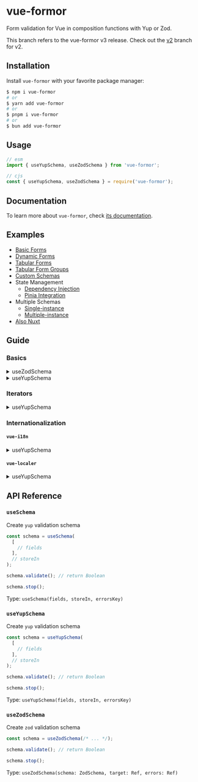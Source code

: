# vue-formor

Form validation for Vue in composition functions with Yup or Zod.

This branch refers to the vue-formor v3 release. Check out the [v2](https://github.com/Vanilla-IceCream/vue-formor/tree/v2) branch for v2.

## Installation

Install `vue-formor` with your favorite package manager:

```sh
$ npm i vue-formor
# or
$ yarn add vue-formor
# or
$ pnpm i vue-formor
# or
$ bun add vue-formor
```

## Usage

```js
// esm
import { useYupSchema, useZodSchema } from 'vue-formor';

// cjs
const { useYupSchema, useZodSchema } = require('vue-formor');
```

## Documentation

To learn more about `vue-formor`, check [its documentation](https://vitesheet.onrender.com/vue-formor/).

## Examples

- [Basic Forms](./examples/vue/src/modules/basic-forms/Registry.vue)
- [Dynamic Forms](./examples/vue/src/modules/dynamic-forms/Registry.vue)
- [Tabular Forms](./examples/vue/src/modules/tabular-forms/Registry.vue)
- [Tabular Form Groups](./examples/vue/src/modules/tabular-form-groups/Registry.vue)
- [Custom Schemas](./examples/vue/src/modules/custom-schemas/Registry.vue)
- State Management
  - [Dependency Injection](./examples/vue/src/modules/state-management/dependency-injection)
  - [Pinia Integration](./examples/vue/src/modules/state-management/pinia-integration)
- Multiple Schemas
  - [Single-instance](./examples/vue/src/modules/multiple-schemas/single-instance/Registry.vue)
  - [Multiple-instance](./examples/vue/src/modules/multiple-schemas/multiple-instance/Registry.vue)
- [Also Nuxt](./examples/nuxt)

## Guide

### Basics

<details>
  <summary>useZodSchema</summary>

```vue
<script lang="ts" setup>
import { reactive, toRef } from 'vue';
import { useZodSchema } from 'vue-formor';
import { z } from 'zod';

interface CustomSchemas {
  name: string;
}

const state = reactive({
  zodForm: {} as CustomSchemas,
  zodValdn: {} as Record<string, string>,
});

const msgs = {
  required: `This is a required field`,
};

const string = () => z.string({ required_error: msgs.required });

const schema = useZodSchema(
  z.object({
    name: string()
      .nonempty(msgs.required)
      .refine((val) => {
        if (val) return /^[A-Za-z]+$/.test(val);
        return true;
      }, 'This must contain only letters'),
  }),
  toRef(state, 'zodForm'),
  toRef(state, 'zodValdn'),
);

const submit = () => {
  if (schema.validate()) {
    // passed
  }
};
</script>

<template>
  <form>
    <div>
      <label>Name:</label>
      <input v-model="state.zodForm.name" type="text" />
      <div class="text-red-500">{{ state.zodValdn.name }}</div>
    </div>

    <button @click="submit">Submit</button>
  </form>

  <pre>{{ state.zodForm }}</pre>

  <pre>{{ state.zodValdn }}</pre>
</template>
```

</details>

<details>
  <summary>useYupSchema</summary>

```vue
<script lang="ts" setup>
import { computed, reactive } from 'vue';
import { useSchema } from 'vue-formor';
import { setLocale, string } from 'yup';

interface BasicForms {
  email: string;
  password: string;
}

setLocale({
  mixed: {
    required: 'This is a required field',
  },
  string: {
    email: 'This must be a valid email',
    min: 'This must be at least 8 characters',
  },
});

const state = reactive({
  basicForms: {} as BasicForms,
  errors: {} as Record<string, string>,
});

const schema = useSchema(
  [
    [computed(() => state.basicForms.email), string().required().email()],
    [computed(() => state.basicForms.password), string().required().min(8)],
  ],
  state,
);

const signIn = () => {
  if (schema.validate()) {
    // passed
  }
};
</script>

<template>
  <form>
    <div>
      <label for="email">Email:</label>
      <input id="email" type="email" v-model="state.basicForms.email" />
      <div>{{ state.errors['basicForms.email'] }}</div>
    </div>

    <div>
      <label for="password">Password:</label>
      <input id="password" type="password" v-model="state.basicForms.password" />
      <div>{{ state.errors['basicForms.password'] }}</div>
    </div>

    <button @click="signIn">Sign in</button>
  </form>
</template>
```

</details>

### Iterators

<details>
  <summary>useYupSchema</summary>

```vue
<script lang="ts" setup>
import { computed, reactive } from 'vue';
import { useSchema } from 'vue-formor';
import { setLocale, string } from 'yup';

interface DataTableRow {
  firstField: string;
  secondField: string;
}

setLocale({
  mixed: {
    required: 'This is a required field',
  },
});

const state = reactive({
  dataTable: [
    { firstField: 'O', secondField: '' },
    { firstField: '', secondField: 'O' },
    { firstField: 'O', secondField: 'O' },
    { firstField: '', secondField: '' },
  ],
  errors: {} as Record<string, string>,
});

const schema = useSchema(
  [
    [
      computed(() => state.dataTable),
      (row: DataTableRow, idx: number) => [
        [computed(() => row.firstField), string().required()],
        [computed(() => row.secondField), string().required()],
      ],
    ],
  ],
  state,
);

const add = () => {
  state.dataTable = [...state.dataTable, {}];
};

const remove = (idx) => {
  const arr = [...state.dataTable];
  arr.splice(idx, 1);
  state.dataTable = arr;
};

const submit = () => {
  if (schema.validate()) {
    // passed
  }
};
</script>

<template>
  <button @click="add">Add</button>

  <table>
    <tr v-for="(row, idx) in state.dataTable" :key="idx">
      <td>
        <input v-model="row.firstField" />
        <div class="text-red-500">{{ state.errors[`dataTable[${idx}].firstField`] }}</div>
      </td>
      <td>
        <input v-model="row.secondField" />
        <div class="text-red-500">{{ state.errors[`dataTable[${idx}].secondField`] }}</div>
      </td>
      <td>
        <button @click="remove(idx)">Remove</button>
      </td>
    </tr>
  </table>

  <button @click="submit">Submit</button>
</template>
```

</details>

### Internationalization

#### `vue-i18n`

<details>
  <summary>useYupSchema</summary>

```ts
// src/path/to/schema.ts
import { computed } from 'vue';
import { useSchema } from 'vue-formor';
import { useI18n } from 'vue-i18n';
import { string } from 'yup';

import { useState } from './provider';

export const useSignInFormSchema = () => {
  const { t } = useI18n({ useScope: 'global' });
  const state = useState();

  const schema = useSchema(
    [
      [computed(() => state.signInForm.username), computed(() => string().required(t('required')))],
      [
        computed(() => state.signInForm.password),
        computed(() => string().required(t('required')).min(8, t('string.min'))),
      ],
    ],
    state,
  );

  return schema;
};
```

</details>

#### `vue-localer`

<details>
  <summary>useYupSchema</summary>

```ts
// src/composables/useValidationMessages/index.ts
import { defineLocale } from 'vue-localer';

import enUS from './en-US';

export default defineLocale('validation-messages', {
  'en-US': enUS,
  'ja-JP': () => import('./ja-JP'),
  'ko-KR': () => import('./ko-KR'),
  'zh-TW': () => import('./zh-TW'),
});
```

```ts
// src/path/to/schema.ts
import { computed } from 'vue';
import { useSchema } from 'vue-formor';
import { string } from 'yup';

import useValidationMessages from '~/composables/useValidationMessages';

import { useState } from './provider';

export const useSignInFormSchema = () => {
  const messages = useValidationMessages();
  const state = useState();

  const schema = useSchema(
    [
      [
        computed(() => state.signInForm.username),
        computed(() => string().required(messages.value.required)),
      ],
      [
        computed(() => state.signInForm.password),
        computed(() =>
          string().required(messages.value.required).min(8, messages.value.string?.min),
        ),
      ],
    ],
    state,
  );

  return schema;
};
```

</details>

## API Reference

### `useSchema`

Create `yup` validation schema

```ts
const schema = useSchema(
  [
    // fields
  ],
  // storeIn
);

schema.validate(); // return Boolean

schema.stop();
```

Type: `useSchema(fields, storeIn, errorsKey)`

### `useYupSchema`

Create `yup` validation schema

```ts
const schema = useYupSchema(
  [
    // fields
  ],
  // storeIn
);

schema.validate(); // return Boolean

schema.stop();
```

Type: `useYupSchema(fields, storeIn, errorsKey)`

### `useZodSchema`

Create `zod` validation schema

```ts
const schema = useZodSchema(/* ... */);

schema.validate(); // return Boolean

schema.stop();
```

Type: `useZodSchema(schema: ZodSchema, target: Ref, errors: Ref)`
